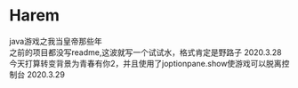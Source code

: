 # Harem
 java游戏之我当皇帝那些年  
之前的项目都没写readme,这波就写一个试试水，格式肯定是野路子		2020.3.28  
今天打算转变背景为青春有你2，并且使用了joptionpane.show使游戏可以脱离控制台		2020.3.29  
